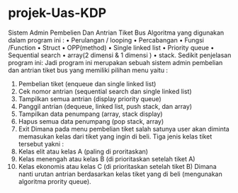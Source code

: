 # projek-Uas-KDP
 Sistem Admin Pembelien Dan Antrian Tiket Bus
 Algoritma yang digunakan dalam program ini :
• Perulangan / looping
• Percabangan
• Fungsi /Function
• Struct
• OPP(method)
• Single linked list
• Priority queue
• Sequential search
• array(2 dimensi & 1 dimensi )
• stack.
Sedikit penjelasan  program ini:
Jadi program ini merupakan sebuah sistem admin pembelian dan antrian tiket
bus yang memiliki pilihan menu yaitu :
1. Pembelian tiket (enqueue dan single linked list)
2. Cek nomor antrian (sequential search dan single linked list)
3. Tampilkan semua antrian (display priority queue)
4. Panggil antrian (dequeue, linked list, push stack, dan array)
5. Tampilkan data penumpang (array, stack display)
6. Hapus semua data penumpang (pop stack, array)
7. Exit
Dimana pada menu pembelian tiket salah satunya user akan diminta
memasukan kelas dari tiket yang ingin di beli. Tiga jenis kelas tiket tersebut
yakni :
1. Kelas elit atau kelas A (paling di proritaskan)
2. Kelas menengah atau kelas B (di prioritaskan setelah tiket A)
3. Kelas ekonomis atau kelas C (di prioritaskan setelah tiket B)
Dimana nanti urutan antrian berdasarkan kelas tiket yang di beli (mengunakan
algoritma prority queue).
